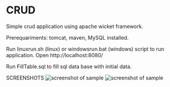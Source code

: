 # CRUD
Simple crud application using apache wicket framework.

Prerequariments: tomcat, maven, MySQL installed.

Run linuxrun.sh (linux) or windowsrun.bat (windows) script to run application.
Open http://localhost:8080/

Run FillTable.sql to fill sql data base with initial data.

<italic>SCREENSHOTS</italic>
![screenshot of sample](http://dl3.joxi.net/drive/2017/09/29/0020/1866/1316682/82/0ee53cf7df.jpg)
![screenshot of sample](http://dl4.joxi.net/drive/2017/09/29/0020/1866/1316682/82/823a5e1545.jpg)

